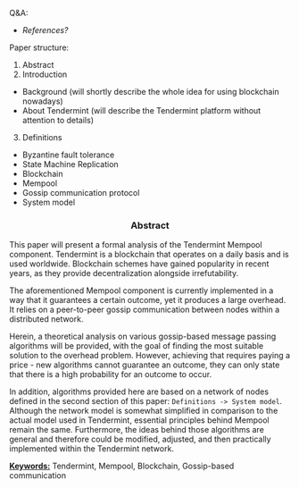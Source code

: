 
Q&A:
- *References?*

Paper structure:
1. Abstract
2. Introduction
* Background (will shortly describe the whole idea for using blockchain nowadays)
* About Tendermint (will describe the Tendermint platform without attention to details)
3. Definitions
* Byzantine fault tolerance
* State Machine Replication
* Blockchain
* Mempool
* Gossip communication protocol
* System model

<div align='center'> 
	<h3>Abstract</h3>
</div>

This paper will present a formal analysis of the Tendermint Mempool component. Tendermint is a blockchain that operates on a daily basis and is used worldwide. Blockchain schemes have gained popularity in recent years, as they provide decentralization alongside irrefutability.  

The aforementioned Mempool component is currently implemented in a way that it guarantees a certain outcome, yet it produces a large overhead. It relies on a peer-to-peer gossip communication between nodes within a distributed network. 

Herein, a theoretical analysis on various gossip-based message passing algorithms will be provided, with the goal of finding the most suitable solution to the overhead problem. However, achieving that requires paying a price - new algorithms cannot guarantee an outcome, they can only state that there is a high probability for an outcome to occur.

In addition, algorithms provided here are based on a network of nodes defined in the second section of this paper: `Definitions -> System model`. Although the network model is somewhat simplified  in comparison to the actual model used in Tendermint,
essential principles behind Mempool remain the same. Furthermore, the ideas behind those algorithms are general and therefore could be modified, adjusted, and then practically implemented within the Tendermint network.

<u>**Keywords:**</u> Tendermint, Mempool, Blockchain, Gossip-based communication

<!--stackedit_data:
eyJoaXN0b3J5IjpbLTIwNjc2Mzk0NDIsLTQ0OTU5NjkzMiwxNz
E4ODcxNDEzLC0xNzQ5MDQwNzA5LC0xNDY2MDk2ODYzLC0xMjYz
MzA0MDYsMTMxODYyNDUxMCwtOTIwMTQwODA5LDEyMzgyMjAyOD
EsLTEyNzA0MjE0ODIsOTY5NjE2NDg4LDE4NjY2MDg1MTgsMTc3
MjMxOTc5NSw0ODEzMTk1OTcsNzI1MjUwNDU5LC0xMDM4NzczMj
M3LC0xMzk2MzQxOTQsMTY5OTM0OTQ4Ml19
-->